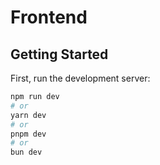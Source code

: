 # Frontend

## Getting Started

First, run the development server:

```bash
npm run dev
# or
yarn dev
# or
pnpm dev
# or
bun dev
```
